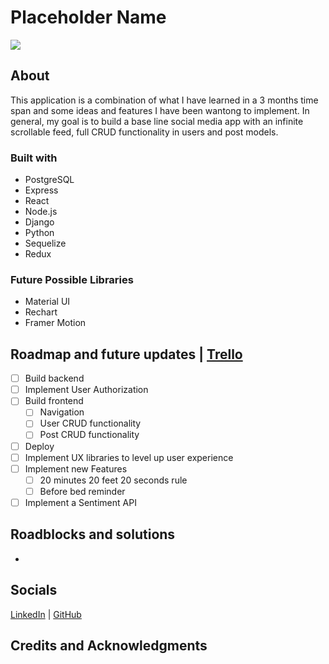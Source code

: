 # Placeholder Name

<img src="https://miro.medium.com/max/870/1*_ilHSOk2pIR9H_amXr24tw.png">


## About

This application is a combination of what I have learned in a 3 months time span and some ideas and features I have been wantong to implement. In general, my goal is to build a base line social media app with an infinite scrollable feed, full CRUD functionality in users and post models.

### Built with
* PostgreSQL
* Express
* React
* Node.js
* Django
* Python
* Sequelize
* Redux
### Future Possible Libraries
* Material UI
* Rechart
* Framer Motion


## Roadmap and future updates | [Trello](https://trello.com/b/227clIys/codename-stones-and-caps)

- [ ] Build backend
- [ ] Implement User Authorization
- [ ] Build frontend
    - [ ] Navigation
    - [ ] User CRUD functionality
    - [ ] Post CRUD functionality
- [ ] Deploy 
- [ ] Implement UX libraries to level up user experience
- [ ] Implement new Features
    - [ ] 20 minutes 20 feet 20 seconds rule 
    - [ ] Before bed reminder
- [ ] Implement a Sentiment API 

## Roadblocks and solutions

- 

## Socials

[LinkedIn](https://www.linkedin.com/in/diegoalejandropedraza/) | [GitHub](https://github.com/PedrazaDiego)

## Credits and Acknowledgments